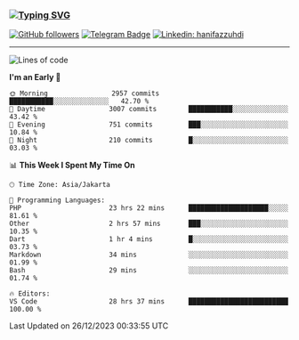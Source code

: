 ### [![Typing SVG](https://readme-typing-svg.herokuapp.com?font=lato&size=22&lines=Hi+There+👋)](https://git.io/typing-svg) 

[![GitHub followers](https://img.shields.io/github/followers/hanifazzuhdi?label=Follow&style=social)](https://github.com/hanifazzuhdi/?tab=follow) 
[![Telegram Badge](https://img.shields.io/badge/-hanif0198-blue?style=social&logo=telegram&link=https://www.t.me/hanif0198/)](https://www.t.me/hanif0198/) 
[![Linkedin: hanifazzuhdi](https://img.shields.io/badge/-hanifazzuhdi-blue?style=flat-square&logo=Linkedin&logoColor=white&link=https://www.linkedin.com/in/hanif-az-zuhdi-69688019b/)](https://www.linkedin.com/in/hanif-az-zuhdi-69688019b/) 

<hr/>

<!--START_SECTION:waka-->
![Lines of code](https://img.shields.io/badge/From%20Hello%20World%20I%27ve%20Written-40.9%20million%20lines%20of%20code-blue)

**I'm an Early 🐤** 

```text
🌞 Morning                2957 commits        ███████████░░░░░░░░░░░░░░   42.70 % 
🌆 Daytime                3007 commits        ███████████░░░░░░░░░░░░░░   43.42 % 
🌃 Evening                751 commits         ███░░░░░░░░░░░░░░░░░░░░░░   10.84 % 
🌙 Night                  210 commits         █░░░░░░░░░░░░░░░░░░░░░░░░   03.03 % 
```


📊 **This Week I Spent My Time On** 

```text
🕑︎ Time Zone: Asia/Jakarta

💬 Programming Languages: 
PHP                      23 hrs 22 mins      ████████████████████░░░░░   81.61 % 
Other                    2 hrs 57 mins       ███░░░░░░░░░░░░░░░░░░░░░░   10.35 % 
Dart                     1 hr 4 mins         █░░░░░░░░░░░░░░░░░░░░░░░░   03.73 % 
Markdown                 34 mins             ░░░░░░░░░░░░░░░░░░░░░░░░░   01.99 % 
Bash                     29 mins             ░░░░░░░░░░░░░░░░░░░░░░░░░   01.74 % 

🔥 Editors: 
VS Code                  28 hrs 37 mins      █████████████████████████   100.00 % 
```


 Last Updated on 26/12/2023 00:33:55 UTC
<!--END_SECTION:waka-->
